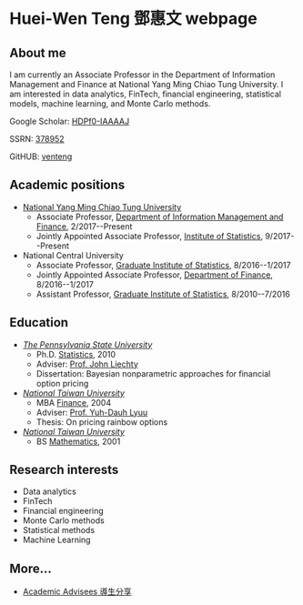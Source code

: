 # Huei-Wen Teng 鄧惠文 webpage

## About me 

I am currently an Associate Professor in the Department of Information Management and Finance at National Yang Ming Chiao Tung University. I am interested in data analytics, FinTech, financial engineering, statistical models, machine learning, and Monte Carlo methods. 

Google Scholar: [HDPf0-IAAAAJ](https://scholar.google.com/citations?user=HDPf0-IAAAAJ&hl=en)

SSRN: [378952](https://papers.ssrn.com/sol3/cf_dev/AbsByAuth.cfm?per_id=3789459)

GitHUB: [venteng](https://venteng.github.io)



## Academic positions

- [National Yang Ming Chiao Tung University](https://www.nycu.edu.tw/)
    - Associate Professor, [Department of Information Management and Finance](https://imf.nctu.edu.tw), 2/2017--Present
    - Jointly Appointed Associate Professor, [Institute of Statistics](https://stat.nycu.edu.tw/), 9/2017--Present
- National Central University
    - Associate Professor, [Graduate Institute of Statistics](http://www.stat.ncu.edu.tw/), 8/2016--1/2017
    - Jointly Appointed Associate Professor, [Department of Finance](https://fm.mgt.ncu.edu.tw/zh-TW), 8/2016--1/2017
    - Assistant Professor, [Graduate Institute of Statistics](http://www.stat.ncu.edu.tw/), 8/2010--7/2016


## Education 

- *[The Pennsylvania State University](https://www.psu.edu/)*
     - Ph.D. [Statistics](https://science.psu.edu/stat), 2010
     - Adviser: [Prof. John Liechty](http://www.personal.psu.edu/faculty/j/c/jcl12/)
     - Dissertation: Bayesian nonparametric approaches for financial option pricing
 - *[National Taiwan University](https://www.ntu.edu.tw/)*
     - MBA [Finance](https://management.ntu.edu.tw/Fin), 2004
     - Adviser: [Prof. Yuh-Dauh Lyuu](https://www.csie.ntu.edu.tw/~lyuu/)
    - Thesis: On pricing rainbow options
 - *[National Taiwan University](https://www.ntu.edu.tw/)*
     - BS [Mathematics](http://www.math.ntu.edu.tw/),  2001


## Research interests

- Data analytics
- FinTech 
- Financial engineering
- Monte Carlo methods
- Statistical methods
- Machine Learning

## More...

- [Academic Advisees 導生分享](https://hackmd.io/nf4uLb40TUW2axK_jCLQLA)

